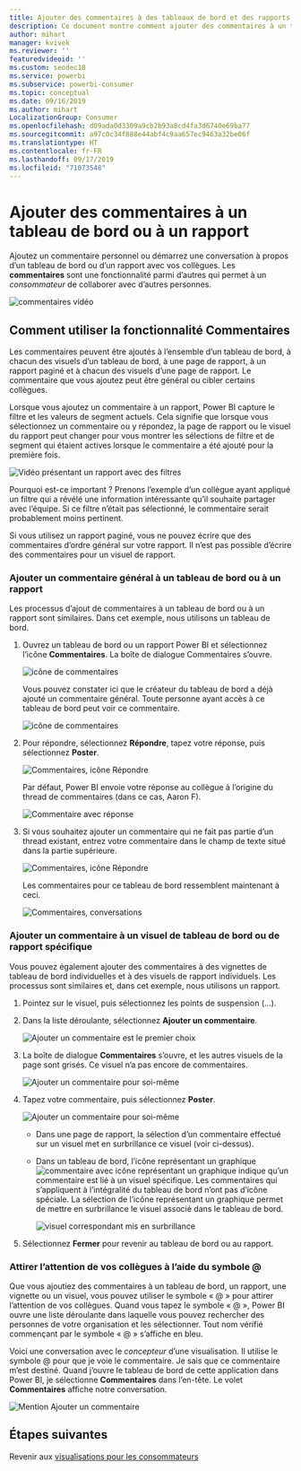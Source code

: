 ```yaml
---
title: Ajouter des commentaires à des tableaux de bord et des rapports
description: Ce document montre comment ajouter des commentaires à un tableau de bord, un rapport ou un visuel et comment les utiliser pour converser avec des collaborateurs.
author: mihart
manager: kvivek
ms.reviewer: ''
featuredvideoid: ''
ms.custom: seodec18
ms.service: powerbi
ms.subservice: powerbi-consumer
ms.topic: conceptual
ms.date: 09/16/2019
ms.author: mihart
LocalizationGroup: Consumer
ms.openlocfilehash: d09ada0d3309a9cb2b93a8cd4fa3d6740e69ba77
ms.sourcegitcommit: a97c0c34f888e44abf4c9aa657ec9463a32be06f
ms.translationtype: HT
ms.contentlocale: fr-FR
ms.lasthandoff: 09/17/2019
ms.locfileid: "71073548"
---
```

# <a name="add-comments-to-a-dashboard-or-report"></a>Ajouter des commentaires à un tableau de bord ou à un rapport
Ajoutez un commentaire personnel ou démarrez une conversation à propos d’un tableau de bord ou d’un rapport avec vos collègues. Les **commentaires** sont une fonctionnalité parmi d’autres qui permet à un *consommateur* de collaborer avec d’autres personnes. 

![commentaires vidéo](media/end-user-comment/comment.gif)

## <a name="how-to-use-the-comments-feature"></a>Comment utiliser la fonctionnalité Commentaires
Les commentaires peuvent être ajoutés à l’ensemble d’un tableau de bord, à chacun des visuels d’un tableau de bord, à une page de rapport, à un rapport paginé et à chacun des visuels d’une page de rapport. Le commentaire que vous ajoutez peut être général ou cibler certains collègues.  

Lorsque vous ajoutez un commentaire à un rapport, Power BI capture le filtre et les valeurs de segment actuels. Cela signifie que lorsque vous sélectionnez un commentaire ou y répondez, la page de rapport ou le visuel du rapport peut changer pour vous montrer les sélections de filtre et de segment qui étaient actives lorsque le commentaire a été ajouté pour la première fois.  

![Vidéo présentant un rapport avec des filtres](media/end-user-comment/comment-reports-with-filters/comment-reports-with-filters.gif)

Pourquoi est-ce important ? Prenons l’exemple d’un collègue ayant appliqué un filtre qui a révélé une information intéressante qu’il souhaite partager avec l’équipe. Si ce filtre n’était pas sélectionné, le commentaire serait probablement moins pertinent.

Si vous utilisez un rapport paginé, vous ne pouvez écrire que des commentaires d’ordre général sur votre rapport.  Il n’est pas possible d’écrire des commentaires pour un visuel de rapport.

### <a name="add-a-general-comment-to-a-dashboard-or-report"></a>Ajouter un commentaire général à un tableau de bord ou à un rapport
Les processus d’ajout de commentaires à un tableau de bord ou à un rapport sont similaires.  Dans cet exemple, nous utilisons un tableau de bord. 

1. Ouvrez un tableau de bord ou un rapport Power BI et sélectionnez l’icône **Commentaires**. La boîte de dialogue Commentaires s’ouvre.

    ![icône de commentaires](media/end-user-comment/power-bi-comment-icon.png)

    Vous pouvez constater ici que le créateur du tableau de bord a déjà ajouté un commentaire général.  Toute personne ayant accès à ce tableau de bord peut voir ce commentaire.

    ![icône de commentaires](media/end-user-comment/power-bi-dash-comment.png)

2. Pour répondre, sélectionnez **Répondre**, tapez votre réponse, puis sélectionnez **Poster**.  

    ![Commentaires, icône Répondre](media/end-user-comment/power-bi-comment-reply.png)

    Par défaut, Power BI envoie votre réponse au collègue à l’origine du thread de commentaires (dans ce cas, Aaron F). 

    ![Commentaire avec réponse](media/end-user-comment/power-bi-response.png)

 3. Si vous souhaitez ajouter un commentaire qui ne fait pas partie d’un thread existant, entrez votre commentaire dans le champ de texte situé dans la partie supérieure.

    ![Commentaires, icône Répondre](media/end-user-comment/power-bi-new-comment.png)

    Les commentaires pour ce tableau de bord ressemblent maintenant à ceci.

    ![Commentaires, conversations](media/end-user-comment/power-bi-comment-conversation.png)

### <a name="add-a-comment-to-a-specific-dashboard-or-report-visual"></a>Ajouter un commentaire à un visuel de tableau de bord ou de rapport spécifique
Vous pouvez également ajouter des commentaires à des vignettes de tableau de bord individuelles et à des visuels de rapport individuels. Les processus sont similaires et, dans cet exemple, nous utilisons un rapport.

1. Pointez sur le visuel, puis sélectionnez les points de suspension (...).    
2. Dans la liste déroulante, sélectionnez **Ajouter un commentaire**.

    ![Ajouter un commentaire est le premier choix](media/end-user-comment/power-bi-comment-report.png)  

3.  La boîte de dialogue **Commentaires** s’ouvre, et les autres visuels de la page sont grisés. Ce visuel n’a pas encore de commentaires. 

    ![Ajouter un commentaire pour soi-même](media/end-user-comment/power-bi-comment-bar.png)  

4. Tapez votre commentaire, puis sélectionnez **Poster**.

    ![Ajouter un commentaire pour soi-même](media/end-user-comment/power-bi-comment-june.png)  

    - Dans une page de rapport, la sélection d’un commentaire effectué sur un visuel met en surbrillance ce visuel (voir ci-dessus).

    - Dans un tableau de bord, l’icône représentant un graphique ![commentaire avec icône représentant un graphique](media/end-user-comment/power-bi-comment-chart-icon.png) indique qu’un commentaire est lié à un visuel spécifique. Les commentaires qui s’appliquent à l’intégralité du tableau de bord n’ont pas d’icône spéciale. La sélection de l’icône représentant un graphique permet de mettre en surbrillance le visuel associé dans le tableau de bord.

        ![visuel correspondant mis en surbrillance](media/end-user-comment/power-bi-comment-highlight2.png)

5. Sélectionnez **Fermer** pour revenir au tableau de bord ou au rapport.

### <a name="get-your-colleagues-attention-by-using-the--sign"></a>Attirer l’attention de vos collègues à l’aide du symbole @
Que vous ajoutiez des commentaires à un tableau de bord, un rapport, une vignette ou un visuel, vous pouvez utiliser le symbole « \@ » pour attirer l’attention de vos collègues.  Quand vous tapez le symbole « \@ », Power BI ouvre une liste déroulante dans laquelle vous pouvez rechercher des personnes de votre organisation et les sélectionner. Tout nom vérifié commençant par le symbole « \@ » s’affiche en bleu. 

Voici une conversation avec le *concepteur* d’une visualisation. Il utilise le symbole @ pour que je voie le commentaire. Je sais que ce commentaire m’est destiné. Quand j’ouvre le tableau de bord de cette application dans Power BI, je sélectionne **Commentaires** dans l’en-tête. Le volet **Commentaires** affiche notre conversation.

![Mention Ajouter un commentaire](media/end-user-comment/power-bi-comment-convo.png)  



## <a name="next-steps"></a>Étapes suivantes
Revenir aux [visualisations pour les consommateurs](end-user-visualizations.md)    
<!--[Select a visualization to open a report](end-user-open-report.md)-->
